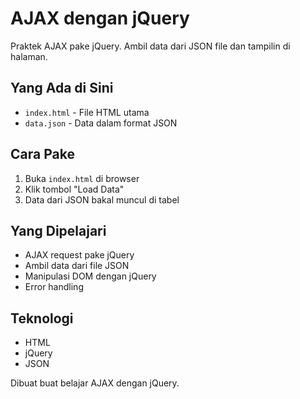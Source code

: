 # AJAX dengan jQuery

Praktek AJAX pake jQuery. Ambil data dari JSON file dan tampilin di halaman.

## Yang Ada di Sini

- `index.html` - File HTML utama
- `data.json` - Data dalam format JSON

## Cara Pake

1. Buka `index.html` di browser
2. Klik tombol "Load Data"
3. Data dari JSON bakal muncul di tabel

## Yang Dipelajari

- AJAX request pake jQuery
- Ambil data dari file JSON
- Manipulasi DOM dengan jQuery
- Error handling

## Teknologi

- HTML
- jQuery
- JSON

Dibuat buat belajar AJAX dengan jQuery.
